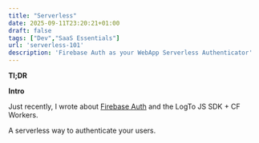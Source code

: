 ```yaml
---
title: "Serverless"
date: 2025-09-11T23:20:21+01:00
draft: false
tags: ["Dev","SaaS Essentials"]
url: 'serverless-101'
description: 'Firebase Auth as your WebApp Serverless Authenticator'
---
```




**Tl;DR**



**Intro**

Just recently, I wrote about [Firebase Auth](/JAlcocerT/firebase-auth-101) and the LogTo JS SDK + CF Workers.

A serverless way to authenticate your users.
